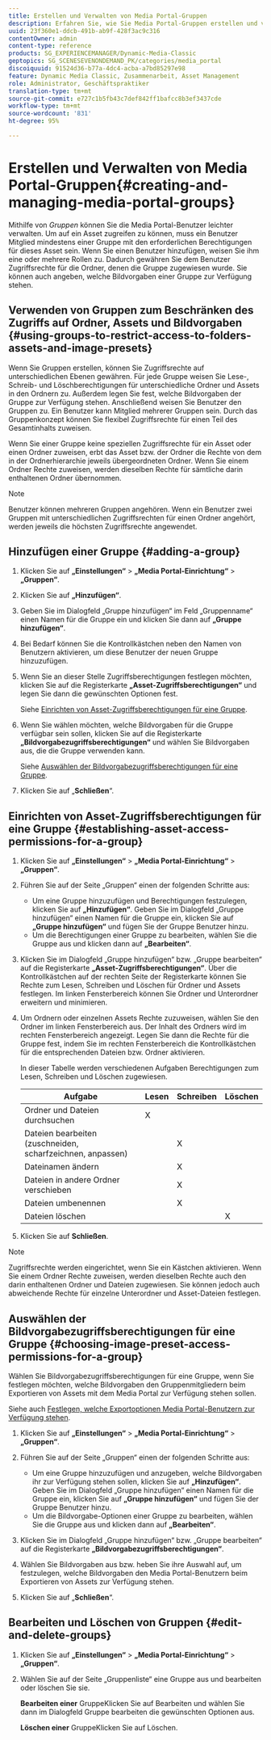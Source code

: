 ```yaml
---
title: Erstellen und Verwalten von Media Portal-Gruppen
description: Erfahren Sie, wie Sie Media Portal-Gruppen erstellen und verwalten.
uuid: 23f360e1-ddcb-491b-ab9f-428f3ac9c316
contentOwner: admin
content-type: reference
products: SG_EXPERIENCEMANAGER/Dynamic-Media-Classic
geptopics: SG_SCENESEVENONDEMAND_PK/categories/media_portal
discoiquuid: 91524d36-b77a-4dc4-acba-a7bd85297e98
feature: Dynamic Media Classic, Zusammenarbeit, Asset Management
role: Administrator, Geschäftspraktiker
translation-type: tm+mt
source-git-commit: e727c1b5fb43c7def842ff1bafcc8b3ef3437cde
workflow-type: tm+mt
source-wordcount: '831'
ht-degree: 95%

---
```



# Erstellen und Verwalten von Media Portal-Gruppen{#creating-and-managing-media-portal-groups}

Mithilfe von *Gruppen* können Sie die Media Portal-Benutzer leichter verwalten. Um auf ein Asset zugreifen zu können, muss ein Benutzer Mitglied mindestens einer Gruppe mit den erforderlichen Berechtigungen für dieses Asset sein. Wenn Sie einen Benutzer hinzufügen, weisen Sie ihm eine oder mehrere Rollen zu. Dadurch gewähren Sie dem Benutzer Zugriffsrechte für die Ordner, denen die Gruppe zugewiesen wurde. Sie können auch angeben, welche Bildvorgaben einer Gruppe zur Verfügung stehen.

## Verwenden von Gruppen zum Beschränken des Zugriffs auf Ordner, Assets und Bildvorgaben  {#using-groups-to-restrict-access-to-folders-assets-and-image-presets}

Wenn Sie Gruppen erstellen, können Sie Zugriffsrechte auf unterschiedlichen Ebenen gewähren. Für jede Gruppe weisen Sie Lese-, Schreib- und Löschberechtigungen für unterschiedliche Ordner und Assets in den Ordnern zu. Außerdem legen Sie fest, welche Bildvorgaben der Gruppe zur Verfügung stehen. Anschließend weisen Sie Benutzer den Gruppen zu. Ein Benutzer kann Mitglied mehrerer Gruppen sein. Durch das Gruppenkonzept können Sie flexibel Zugriffsrechte für einen Teil des Gesamtinhalts zuweisen.

Wenn Sie einer Gruppe keine speziellen Zugriffsrechte für ein Asset oder einen Ordner zuweisen, erbt das Asset bzw. der Ordner die Rechte von dem in der Ordnerhierarchie jeweils übergeordneten Ordner. Wenn Sie einem Ordner Rechte zuweisen, werden dieselben Rechte für sämtliche darin enthaltenen Ordner übernommen.

>[!NOTE]
>
>Benutzer können mehreren Gruppen angehören. Wenn ein Benutzer zwei Gruppen mit unterschiedlichen Zugriffsrechten für einen Ordner angehört, werden jeweils die höchsten Zugriffsrechte angewendet.

## Hinzufügen einer Gruppe  {#adding-a-group}

1. Klicken Sie auf **„Einstellungen“** > **„Media Portal-Einrichtung“** > **„Gruppen“**.
1. Klicken Sie auf **„Hinzufügen“**.
1. Geben Sie im Dialogfeld „Gruppe hinzufügen“ im Feld „Gruppenname“ einen Namen für die Gruppe ein und klicken Sie dann auf **„Gruppe hinzufügen“**.
1. Bei Bedarf können Sie die Kontrollkästchen neben den Namen von Benutzern aktivieren, um diese Benutzer der neuen Gruppe hinzuzufügen.
1. Wenn Sie an dieser Stelle Zugriffsberechtigungen festlegen möchten, klicken Sie auf die Registerkarte **„Asset-Zugriffsberechtigungen“** und legen Sie dann die gewünschten Optionen fest.

   Siehe [Einrichten von Asset-Zugriffsberechtigungen für eine Gruppe](creating-media-portal-groups.md#establishing_asset_access_permissions_for_a_group).

1. Wenn Sie wählen möchten, welche Bildvorgaben für die Gruppe verfügbar sein sollen, klicken Sie auf die Registerkarte **„Bildvorgabezugriffsberechtigungen“** und wählen Sie Bildvorgaben aus, die die Gruppe verwenden kann.

   Siehe [Auswählen der Bildvorgabezugriffsberechtigungen für eine Gruppe](creating-media-portal-groups.md#choosing_image_preset_access_permissions_for_a_group).

1. Klicken Sie auf „**Schließen**“.

## Einrichten von Asset-Zugriffsberechtigungen für eine Gruppe  {#establishing-asset-access-permissions-for-a-group}

1. Klicken Sie auf **„Einstellungen“** > **„Media Portal-Einrichtung“** > **„Gruppen“**.
1. Führen Sie auf der Seite „Gruppen“ einen der folgenden Schritte aus:

   * Um eine Gruppe hinzuzufügen und Berechtigungen festzulegen, klicken Sie auf **„Hinzufügen“**. Geben Sie im Dialogfeld „Gruppe hinzufügen“ einen Namen für die Gruppe ein, klicken Sie auf **„Gruppe hinzufügen“** und fügen Sie der Gruppe Benutzer hinzu.
   * Um die Berechtigungen einer Gruppe zu bearbeiten, wählen Sie die Gruppe aus und klicken dann auf **„Bearbeiten“**.

1. Klicken Sie im Dialogfeld „Gruppe hinzufügen“ bzw. „Gruppe bearbeiten“ auf die Registerkarte **„Asset-Zugriffsberechtigungen“**. Über die Kontrollkästchen auf der rechten Seite der Registerkarte können Sie Rechte zum Lesen, Schreiben und Löschen für Ordner und Assets festlegen. Im linken Fensterbereich können Sie Ordner und Unterordner erweitern und minimieren.
1. Um Ordnern oder einzelnen Assets Rechte zuzuweisen, wählen Sie den Ordner im linken Fensterbereich aus. Der Inhalt des Ordners wird im rechten Fensterbereich angezeigt. Legen Sie dann die Rechte für die Gruppe fest, indem Sie im rechten Fensterbereich die Kontrollkästchen für die entsprechenden Dateien bzw. Ordner aktivieren.

   In dieser Tabelle werden verschiedenen Aufgaben Berechtigungen zum Lesen, Schreiben und Löschen zugewiesen.

   | Aufgabe | Lesen | Schreiben | Löschen |
   |--- |--- |--- |--- |
   | Ordner und Dateien durchsuchen | X |  |  |
   | Dateien bearbeiten (zuschneiden, scharfzeichnen, anpassen) |  | X |  |
   | Dateinamen ändern |  | X |  |
   | Dateien in andere Ordner verschieben |  | X |  |
   | Dateien umbenennen |  | X |  |
   | Dateien löschen |  |  | X |

1. Klicken Sie auf **Schließen**.

>[!NOTE]
>
>Zugriffsrechte werden eingerichtet, wenn Sie ein Kästchen aktivieren. Wenn Sie einem Ordner Rechte zuweisen, werden dieselben Rechte auch den darin enthaltenen Ordner und Dateien zugewiesen. Sie können jedoch auch abweichende Rechte für einzelne Unterordner und Asset-Dateien festlegen.

## Auswählen der Bildvorgabezugriffsberechtigungen für eine Gruppe  {#choosing-image-preset-access-permissions-for-a-group}

Wählen Sie Bildvorgabezugriffsberechtigungen für eine Gruppe, wenn Sie festlegen möchten, welche Bildvorgaben den Gruppenmitgliedern beim Exportieren von Assets mit dem Media Portal zur Verfügung stehen sollen.

Siehe auch [Festlegen, welche Exportoptionen Media Portal-Benutzern zur Verfügung stehen](specifying-export-options-available-media.md#specifying_export_options_available_to_media_portal_users).

1. Klicken Sie auf **„Einstellungen“** > **„Media Portal-Einrichtung“** > **„Gruppen“**.
1. Führen Sie auf der Seite „Gruppen“ einen der folgenden Schritte aus:

   * Um eine Gruppe hinzuzufügen und anzugeben, welche Bildvorgaben ihr zur Verfügung stehen sollen, klicken Sie auf **„Hinzufügen“**. Geben Sie im Dialogfeld „Gruppe hinzufügen“ einen Namen für die Gruppe ein, klicken Sie auf **„Gruppe hinzufügen“** und fügen Sie der Gruppe Benutzer hinzu.
   * Um die Bildvorgabe-Optionen einer Gruppe zu bearbeiten, wählen Sie die Gruppe aus und klicken dann auf **„Bearbeiten“**.

1. Klicken Sie im Dialogfeld „Gruppe hinzufügen“ bzw. „Gruppe bearbeiten“ auf die Registerkarte **„Bildvorgabezugriffsberechtigungen“**.
1. Wählen Sie Bildvorgaben aus bzw. heben Sie ihre Auswahl auf, um festzulegen, welche Bildvorgaben den Media Portal-Benutzern beim Exportieren von Assets zur Verfügung stehen.
1. Klicken Sie auf „**Schließen**“.

## Bearbeiten und Löschen von Gruppen  {#edit-and-delete-groups}

1. Klicken Sie auf **„Einstellungen“** > **„Media Portal-Einrichtung“** > **„Gruppen“**.
1. Wählen Sie auf der Seite „Gruppenliste“ eine Gruppe aus und bearbeiten oder löschen Sie sie.

   **Bearbeiten einer** GruppeKlicken Sie auf Bearbeiten und wählen Sie dann im Dialogfeld Gruppe bearbeiten die gewünschten Optionen aus.

   **Löschen einer** GruppeKlicken Sie auf Löschen.

